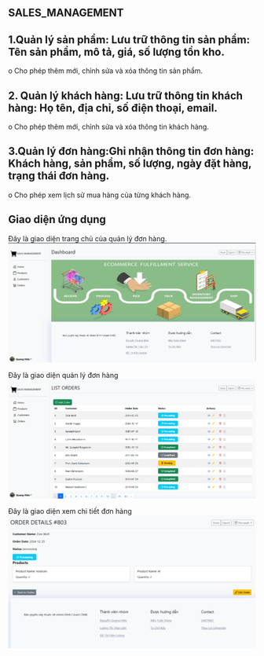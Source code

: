 ## SALES_MANAGEMENT
## 1.Quản lý sản phẩm: Lưu trữ thông tin sản phẩm: Tên sản phẩm, mô tả, giá, số lượng tồn kho.
o Cho phép thêm mới, chỉnh sửa và xóa thông tin sản phẩm.
## 2. Quản lý khách hàng: Lưu trữ thông tin khách hàng: Họ tên, địa chỉ, số điện thoại, email.
o Cho phép thêm mới, chỉnh sửa và xóa thông tin khách hàng.
## 3.Quản lý đơn hàng:Ghi nhận thông tin đơn hàng: Khách hàng, sản phẩm, số lượng, ngày đặt hàng, trạng thái đơn hàng.
o Cho phép xem lịch sử mua hàng của từng khách hàng.

## Giao diện ứng dụng

Đây là giao diện trang chủ của quản lý đơn hàng.
![Giao diện trang chủ](assets/images/GIAODIENTRANGCHU.png)


Đây là giao diện quản lý đơn hàng
![Giao diện quản lý đơn hàng](assets/images/QUANLYDONHANG.png)

Đây là giao diện xem chi tiết đơn hàng
![Giao diện quản lý đơn hàng](assets/images/GIAODIENXEMCHITIETDONHANG.png)